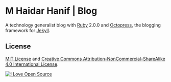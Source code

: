 M Haidar Hanif | Blog
=====================

A technology generalist blog with [Ruby](https://ruby-lang.org) 2.0.0 and [Octopress](http://octopress.org), the blogging framework for [Jekyll](http://jekyllrb.com).

License
-------

[MIT License](http://mhaidarh.mit-license.org) and [Creative Commons Attribution-NonCommercial-ShareAlike 4.0 International License](http://creativecommons.org/licenses/by-nc-sa/4.0/).

[![I Love Open Source](http://iloveopensource.io/images/logo-lightbg.png)](http://iloveopensource.io/users/mhaidarh)

